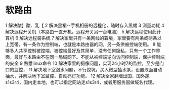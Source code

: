 # 软路由
1 解决酸】酸、乳【
2 解决黑裙--手机相册的远程化，随时存入黑裙
3 测量功耗
4 解决远程开关机（本路由一直开机，远程开关另一台电脑）
5 解决远程使用此计算机
6 解决远程装系统
7 解决家里只有一条网线的窘境，家里要有两条或两条以上宽带，有一条作为控制端，也就是本路由器的网，另一条供被控端使用。
8 能够多人共享控制被控端，被控端最好及其简单，没有任何隐私，只有一个工作界面，最好与本路由不在同一局域网下。不能从被控端逆向访问控制端，保护控制端的安全
9 熟悉linux命令
10 解决家里的摄像问题，实现24小时7的监控，至少是门口的监控，
11 解决地下室泡水问题，不行挖坑，买入微型抽水泵，设置液面自动抽水，并解决地下室监控，自动亮灯功能。
12 解决全家翻墙出国，国外跑s1s3r4，国内走本地，也可以指定网站走s1s3r4，或者用服务器做域名代理。
